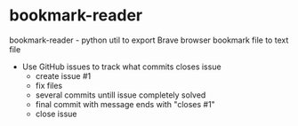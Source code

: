 # bookmark-reader 
bookmark-reader - python util to export  Brave browser bookmark file to text file

- Use GitHub issues to track what commits closes issue
    - create issue #1
    - fix files
    - several commits untill issue completely solved
    - final commit with message ends with "closes #1"
    - close issue